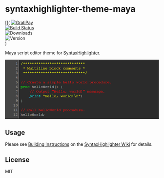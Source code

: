 # syntaxhighlighter-theme-maya

[](
[![GratiPay](https://img.shields.io/gratipay/user/alexgorbatchev.svg)](https://gratipay.com/alexgorbatchev/)\
[![Build Status](https://travis-ci.org/syntaxhighlighter/theme-midnight.svg)](https://travis-ci.org/syntaxhighlighter/theme-midnight)\
![Downloads](https://img.shields.io/npm/dm/theme-midnight.svg)\
![Version](https://img.shields.io/npm/v/theme-midnight.svg)\
)

Maya script editor theme for [SyntaxHighlighter](https://github.com/syntaxhighlighter/syntaxhighlighter).

<img src="screenshot.png" />

## Usage

Please see [Building Instructions](https://github.com/syntaxhighlighter/syntaxhighlighter/wiki/Building) on the [SyntaxHighlighter Wiki](https://github.com/syntaxhighlighter/syntaxhighlighter/wiki) for details.

## License

MIT
